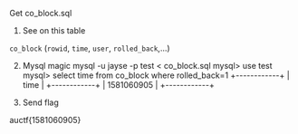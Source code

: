 Get co_block.sql

1.  See on this table 

`co_block` (`rowid`, `time`, `user`, `rolled_back`,...)

2. Mysql magic
mysql -u jayse -p test < co_block.sql
mysql> use test
mysql> select time from co_block where rolled_back=1
+------------+
| time       |
+------------+
| 1581060905 |
+------------+

3.  Send flag

auctf{1581060905}
